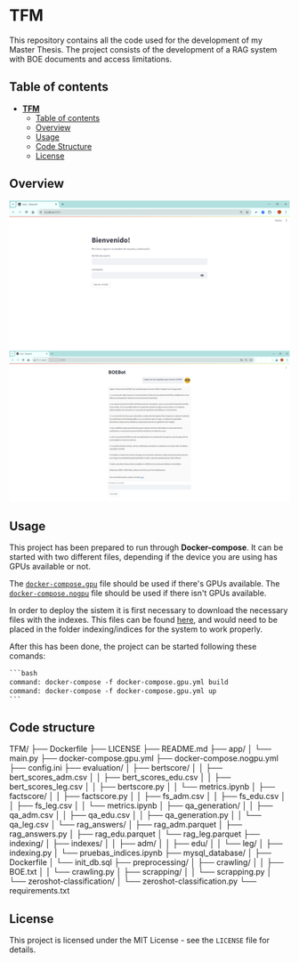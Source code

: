 # TFM
This repository contains all the code used for the development of my Master Thesis.
The project consists of the development of a RAG system with BOE documents and access limitations.

## Table of contents

- [**TFM**](#tfm)
  - [Table of contents](#table-of-contents)
  - [Overview](#overview)
  - [Usage](#usage)
  - [Code Structure](#code-structure)
  - [License](#license)

## Overview
![System's login page](https://github.com/carlotalopezpindado/TFM/blob/main/images/login.png?raw=true)
![System's chat page](https://github.com/carlotalopezpindado/TFM/blob/main/images/chatbot.png?raw=true)


## Usage
This project has been prepared to run through **Docker-compose**. It can be started with two different files, depending if the device you are using has GPUs available or not. 

The [``docker-compose.gpu``](https://github.com/carlotalopezpindado/TFM/blob/main/docker-compose.gpu.yml) file should be used if there's GPUs available.
The [``docker-compose.nogpu``](https://github.com/carlotalopezpindado/TFM/blob/main/docker-compose.nogpu.yml) file should be used if there isn't GPUs available.


In order to deploy the sistem it is first necessary to download the necessary files with the indexes. This files can be found [here](https://drive.google.com/drive/folders/12RtxFgoqzOgyhsKLi4ao9qXCSMrS2uwL?usp=drive_link), and would need to be placed in the folder indexing/indices for the system to work properly.

After this has been done, the project can be started following these comands:

    ```bash
    command: docker-compose -f docker-compose.gpu.yml build
    command: docker-compose -f docker-compose.gpu.yml up
    ```

## Code structure
TFM/
├── Dockerfile
├── LICENSE
├── README.md
├── app/
│   └── main.py
├── docker-compose.gpu.yml
├── docker-compose.nogpu.yml
├── config.ini
├── evaluation/
│   ├── bertscore/
│   │   ├── bert_scores_adm.csv
│   │   ├── bert_scores_edu.csv
│   │   ├── bert_scores_leg.csv
│   │   ├── bertscore.py
│   │   └── metrics.ipynb
│   ├── factscore/
│   │   ├── factscore.py
│   │   ├── fs_adm.csv
│   │   ├── fs_edu.csv
│   │   ├── fs_leg.csv
│   │   └── metrics.ipynb
│   ├── qa_generation/
│   │   ├── qa_adm.csv
│   │   ├── qa_edu.csv
│   │   ├── qa_generation.py
│   │   └── qa_leg.csv
│   └── rag_answers/
│       ├── rag_adm.parquet
│       ├── rag_answers.py
│       ├── rag_edu.parquet
│       └── rag_leg.parquet
├── indexing/
│   ├── indexes/
│   │   ├── adm/
│   │   ├── edu/
│   │   └── leg/
│   ├── indexing.py
│   └── pruebas_indices.ipynb
├── mysql_database/
│   ├── Dockerfile
│   └── init_db.sql
├── preprocessing/
│   ├── crawling/
│   │   ├── BOE.txt
│   │   └── crawling.py
│   ├── scrapping/
│   │   └── scrapping.py
│   └── zeroshot-classification/
│       └── zeroshot-classification.py
└── requirements.txt


## License
This project is licensed under the MIT License - see the `LICENSE` file for details.

